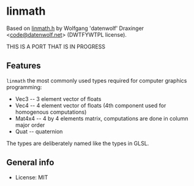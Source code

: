 # linmath

Based on [linmath.h](https://github.com/datenwolf/linmath.h) by Wolfgang 'datenwolf' Draxinger &lt;code@datenwolf.net&gt; (DWTFYWTPL license).

THIS IS A PORT THAT IS IN PROGRESS

## Features

`linmath` the most commonly used types required for computer graphics programming:

* Vec3 -- 3 element vector of floats
* Vec4 -- 4 element vector of floats (4th component used for homogenous computations)
* Mat4x4 -- 4 by 4 elements matrix, computations are done in column major order
* Quat -- quaternion

The types are deliberately named like the types in GLSL.

## General info

* License: MIT
